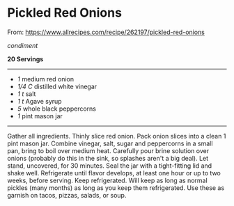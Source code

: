 # Pickled Red Onions

From: https://www.allrecipes.com/recipe/262197/pickled-red-onions

*condiment*

**20 Servings**

---

- *1* medium red onion
- *1/4 C* distilled white vinegar
- *1 t* salt
- *1 t* Agave syrup
- *5* whole black peppercorns
- *1* pint mason jar
---

Gather all ingredients. Thinly slice red onion. Pack onion slices into a clean 1
pint mason jar. Combine vinegar, salt, sugar and peppercorns in a small pan,
bring to boil over medium heat. Carefully pour brine solution over onions
(probably do this in the sink, so splashes aren't a big deal). Let stand,
uncovered, for 30 minutes. Seal the jar with a tight-fitting lid and shake well.
Refrigerate until flavor develops, at least one hour or up to two weeks, before
serving. Keep refrigerated. Will keep as long as normal pickles (many months) as
long as you keep them refrigerated. Use these as garnish on tacos, pizzas,
salads, or soup.

